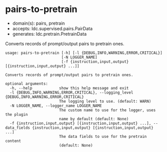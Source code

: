 # pairs-to-pretrain

* domain(s): pairs, pretrain
* accepts: ldc.supervised.pairs.PairData
* generates: ldc.pretrain.PretrainData

Converts records of prompt/output pairs to pretrain ones.

```
usage: pairs-to-pretrain [-h] [-l {DEBUG,INFO,WARNING,ERROR,CRITICAL}]
                         [-N LOGGER_NAME]
                         [-f {instruction,input,output} [{instruction,input,output} ...]]

Converts records of prompt/output pairs to pretrain ones.

optional arguments:
  -h, --help            show this help message and exit
  -l {DEBUG,INFO,WARNING,ERROR,CRITICAL}, --logging_level {DEBUG,INFO,WARNING,ERROR,CRITICAL}
                        The logging level to use. (default: WARN)
  -N LOGGER_NAME, --logger_name LOGGER_NAME
                        The custom name to use for the logger, uses the plugin
                        name by default (default: None)
  -f {instruction,input,output} [{instruction,input,output} ...], --data_fields {instruction,input,output} [{instruction,input,output} ...]
                        The data fields to use for the pretrain content
                        (default: None)
```
